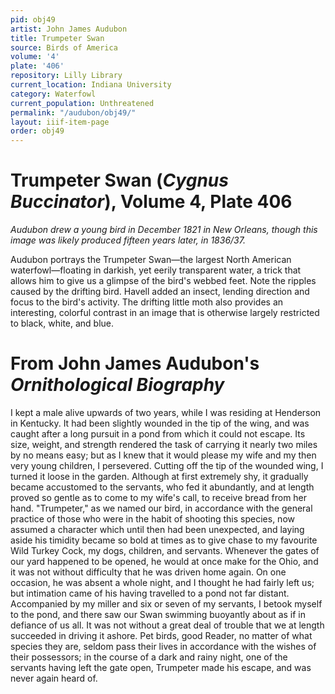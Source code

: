 ```yaml
---
pid: obj49
artist: John James Audubon
title: Trumpeter Swan
source: Birds of America
volume: '4'
plate: '406'
repository: Lilly Library
current_location: Indiana University
category: Waterfowl
current_population: Unthreatened
permalink: "/audubon/obj49/"
layout: iiif-item-page
order: obj49
---
```


# Trumpeter Swan (_Cygnus Buccinator_), Volume 4, Plate 406

_Audubon drew a young bird in December 1821 in New Orleans, though this image was likely produced fifteen years later, in 1836/37._

Audubon portrays the Trumpeter Swan—the largest North American waterfowl—floating in darkish, yet eerily transparent water, a trick that allows him to give us a glimpse of the bird's webbed feet. Note the ripples caused by the drifting bird. Havell added an insect, lending direction and focus to the bird's activity. The drifting little moth also provides an interesting, colorful contrast in an image that is otherwise largely restricted to black, white, and blue.

# From John James Audubon's _Ornithological Biography_

I kept a male alive upwards of two years, while I was residing at Henderson in Kentucky. It had been slightly wounded in the tip of the wing, and was caught after a long pursuit in a pond from which it could not escape. Its size, weight, and strength rendered the task of carrying it nearly two miles by no means easy; but as I knew that it would please my wife and my then very young children, I persevered. Cutting off the tip of the wounded wing, I turned it loose in the garden. Although at first extremely shy, it gradually became accustomed to the servants, who fed it abundantly, and at length proved so gentle as to come to my wife's call, to receive bread from her hand. "Trumpeter," as we named our bird, in accordance with the general practice of those who were in the habit of shooting this species, now assumed a character which until then had been unexpected, and laying aside his timidity became so bold at times as to give chase to my favourite Wild Turkey Cock, my dogs, children, and servants. Whenever the gates of our yard happened to be opened, he would at once make for the Ohio, and it was not without difficulty that he was driven home again. On one occasion, he was absent a whole night, and I thought he had fairly left us; but intimation came of his having travelled to a pond not far distant. Accompanied by my miller and six or seven of my servants, I betook myself to the pond, and there saw our Swan swimming buoyantly about as if in defiance of us all. It was not without a great deal of trouble that we at length succeeded in driving it ashore. Pet birds, good Reader, no matter of what species they are, seldom pass their lives in accordance with the wishes of their possessors; in the course of a dark and rainy night, one of the servants having left the gate open, Trumpeter made his escape, and was never again heard of.
